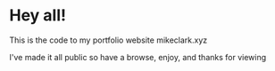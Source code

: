 # Hey all!

This is the code to my portfolio website mikeclark.xyz

I've made it all public so have a browse, enjoy, and thanks for viewing
